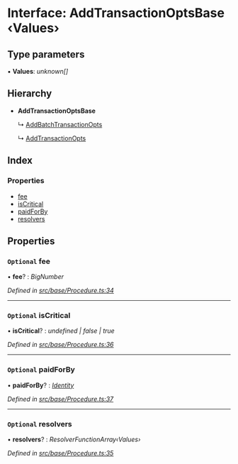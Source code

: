 # Interface: AddTransactionOptsBase ‹**Values**›

## Type parameters

▪ **Values**: *unknown[]*

## Hierarchy

* **AddTransactionOptsBase**

  ↳ [AddBatchTransactionOpts](addbatchtransactionopts.md)

  ↳ [AddTransactionOpts](addtransactionopts.md)

## Index

### Properties

* [fee](addtransactionoptsbase.md#optional-fee)
* [isCritical](addtransactionoptsbase.md#optional-iscritical)
* [paidForBy](addtransactionoptsbase.md#optional-paidforby)
* [resolvers](addtransactionoptsbase.md#optional-resolvers)

## Properties

### `Optional` fee

• **fee**? : *BigNumber*

*Defined in [src/base/Procedure.ts:34](https://github.com/PolymathNetwork/polymesh-sdk/blob/cfab557b/src/base/Procedure.ts#L34)*

___

### `Optional` isCritical

• **isCritical**? : *undefined | false | true*

*Defined in [src/base/Procedure.ts:36](https://github.com/PolymathNetwork/polymesh-sdk/blob/cfab557b/src/base/Procedure.ts#L36)*

___

### `Optional` paidForBy

• **paidForBy**? : *[Identity](../classes/identity.md)*

*Defined in [src/base/Procedure.ts:37](https://github.com/PolymathNetwork/polymesh-sdk/blob/cfab557b/src/base/Procedure.ts#L37)*

___

### `Optional` resolvers

• **resolvers**? : *ResolverFunctionArray‹Values›*

*Defined in [src/base/Procedure.ts:35](https://github.com/PolymathNetwork/polymesh-sdk/blob/cfab557b/src/base/Procedure.ts#L35)*
